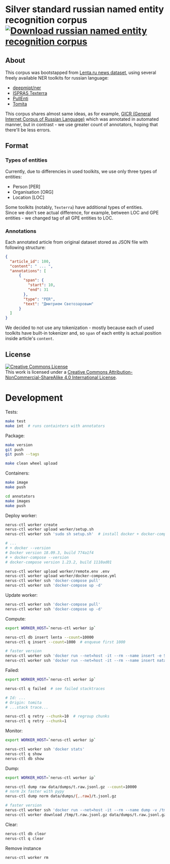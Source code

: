 # Silver standard russian named entity recognition corpus [![Download russian named entity recognition corpus](https://img.shields.io/badge/download-v1.0-green.svg)](https://github.com/bureaucratic-labs/russian-ner-corpus/releases)
## About

This corpus was bootstapped from [Lenta.ru news dataset](https://github.com/yutkin/Lenta.Ru-News-Dataset), using several freely available NER toolkits for russian language:

- [deepmipt/ner](https://github.com/deepmipt/ner)
- [ISPRAS Texterra](https://texterra.ispras.ru)
- [PullEnti](http://www.pullenti.ru/)
- [Tomita](https://tech.yandex.ru/tomita/)

This corpus shares almost same ideas, as for example, [GICR (General Internet Corpus of Russian Language)](http://www.webcorpora.ru/en/) which was annotated in automated manner, but in contrast - we use greater count of  annotators, hoping that there'll be less errors.

## Format

### Types of entities

Currently, due to differencies in used toolkits, we use only three types of entities:

- Person [PER]
- Organisation [ORG]
- Location [LOC]

Some toolkits (notably, `Texterra`) have additional types of entities.  
Since we don't see actual difference, for example, between LOC and GPE entities - we changed tag of all GPE entities to LOC.

### Annotations

Each annotated article from original dataset stored as JSON file with following structure:

```json
{
  "article_id": 100,
  "content": " ... ",
  "annotations": [
      {
        "span": {
          "start": 10,
          "end": 31
        },
        "type": "PER",
        "text": "Дмитрием Светозаровым"
      }
  ]
}
```

We decided to not use any tokenization - mostly because each of used toolkits have built-in tokenizer and, so `span` of each entity is actual position inside article's `content`. 

## License

<a rel="license" href="http://creativecommons.org/licenses/by-nc-sa/4.0/"><img alt="Creative Commons License" style="border-width:0" src="https://i.creativecommons.org/l/by-nc-sa/4.0/88x31.png" /></a><br />This work is licensed under a <a rel="license" href="http://creativecommons.org/licenses/by-nc-sa/4.0/">Creative Commons Attribution-NonCommercial-ShareAlike 4.0 International License</a>.

# Development

Tests:

```bash
make test
make int  # runs containters with annotators
```

Package:

```bash
make version
git push
git push --tags

make clean wheel upload
```

Containers:

```bash
make image
make push

cd annotators
make images
make push
```

Deploy worker:

```bash
nerus-ctl worker create
nerus-ctl worker upload worker/setup.sh
nerus-ctl worker ssh 'sudo sh setup.sh'  # install docker + docker-compose

# ...
# + docker --version
# Docker version 18.09.3, build 774a1f4
# + docker-compose --version
# docker-compose version 1.23.2, build 1110ad01

nerus-ctl worker upload worker/remote.env .env
nerus-ctl worker upload worker/docker-compose.yml
nerus-ctl worker ssh 'docker-compose pull'
nerus-ctl worker ssh 'docker-compose up -d'
```

Update worker:

```bash
nerus-ctl worker ssh 'docker-compose pull'
nerus-ctl worker ssh 'docker-compose up -d'
```

Compute:

```bash
export WORKER_HOST=`nerus-ctl worker ip`

nerus-ctl db insert lenta --count=10000
nerus-ctl q insert --count=1000  # enqueue first 1000

# faster version
nerus-ctl worker ssh 'docker run --net=host -it --rm --name insert -e SOURCES_DIR=/tmp natasha/nerus-ctl db insert lenta'
nerus-ctl worker ssh 'docker run --net=host -it --rm --name insert natasha/nerus-ctl q insert'

```

Failed:

```bash
export WORKER_HOST=`nerus-ctl worker ip`

nerus-ctl q failed  # see failed stacktraces

# Id: ...
# Origin: tomita
# ...stack trace...

nerus-ctl q retry --chunk=10  # regroup chunks
nerus-ctl q retry --chunk=1
```


Monitor:

```bash
export WORKER_HOST=`nerus-ctl worker ip`

nerus-ctl worker ssh 'docker stats'
nerus-ctl q show
nerus-ctl db show
```

Dump:

```bash
export WORKER_HOST=`nerus-ctl worker ip`

nerus-ctl dump raw data/dumps/t.raw.jsonl.gz --count=10000
# norm 2x faster with pypy
nerus-ctl dump norm data/dumps/{,.raw}/t.jsonl.gz

# faster version
nerus-ctl worker ssh 'docker run --net=host -it --rm --name dump -v /tmp:/tmp natasha/nerus-ctl dump raw /tmp/t.raw.jsonl.gz'
nerus-ctl worker download /tmp/t.raw.jsonl.gz data/dumps/t.raw.jsonl.gz
```

Clear:

```bash
nerus-ctl db clear
nerus-ctl q clear
```

Remove instance

```bash
nerus-ctl worker rm
```
